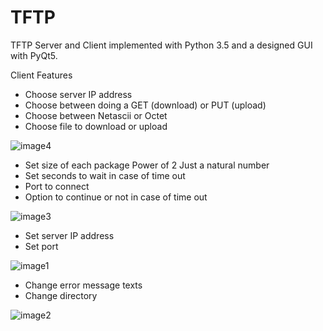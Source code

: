 # TFTP
TFTP Server and Client implemented with Python 3.5 and a designed GUI with PyQt5.

Client Features

- Choose server IP address
- Choose between doing a GET (download) or PUT (upload)
- Choose between Netascii or Octet
- Choose file to download or upload

![image4](https://github.com/Blondie-TheManWithNoName/TFTP/assets/58909117/768b42d2-c5e8-4f39-ad96-d498f19c2092)

- Set size of each package
       Power of 2
       Just a natural number
- Set seconds to wait in case of time out
- Port to connect
- Option to continue or not in case of time out

![image3](https://github.com/Blondie-TheManWithNoName/TFTP/assets/58909117/6e933155-5a96-46cf-9fd8-a5e9deb18569)


- Set server IP address
- Set port

![image1](https://github.com/Blondie-TheManWithNoName/TFTP/assets/58909117/31d2ca2f-ed28-4bae-a426-392b082ef4c5)


- Change error message texts
- Change directory

![image2](https://github.com/Blondie-TheManWithNoName/TFTP/assets/58909117/87e5b1a1-c683-466f-af53-d04ce057e181)

